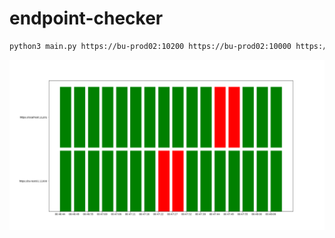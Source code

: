 # endpoint-checker

```bash
python3 main.py https://bu-prod02:10200 https://bu-prod02:10000 https://bu-prod01:10200 https://bu-prod01:10000 https://b2b.otto.de  2> /dev/null > responses.csv
```

![example](doc/example.png)
